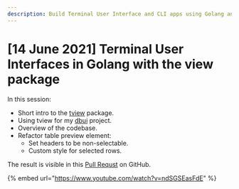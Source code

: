```yaml
---
description: Build Terminal User Interface and CLI apps using Golang and tview package.
---
```


# \[14 June 2021\] Terminal User Interfaces in Golang with the view package

In this session:

* Short intro to the [tview](https://github.com/rivo/tview) package.
* Using tview for my [dbui](https://github.com/KenanBek/dbui) project.
* Overview of the codebase.
* Refactor table preview element:
  * Set headers to be non-selectable.
  * Custom style for selected rows.

The result is visible in this [Pull Requst](https://github.com/KenanBek/dbui/pull/38) on GitHub.

{% embed url="https://www.youtube.com/watch?v=ndSGSEasFdE" %}



